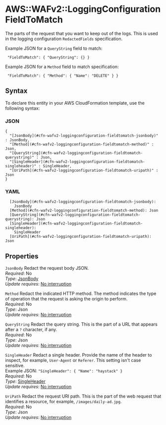 # AWS::WAFv2::LoggingConfiguration FieldToMatch<a name="aws-properties-wafv2-loggingconfiguration-fieldtomatch"></a>

The parts of the request that you want to keep out of the logs\. This is used in the logging configuration `RedactedFields` specification\. 

Example JSON for a `QueryString` field to match: 

 ` "FieldToMatch": { "QueryString": {} }` 

Example JSON for a `Method` field to match specification:

 ` "FieldToMatch": { "Method": { "Name": "DELETE" } }` 

## Syntax<a name="aws-properties-wafv2-loggingconfiguration-fieldtomatch-syntax"></a>

To declare this entity in your AWS CloudFormation template, use the following syntax:

### JSON<a name="aws-properties-wafv2-loggingconfiguration-fieldtomatch-syntax.json"></a>

```
{
  "[JsonBody](#cfn-wafv2-loggingconfiguration-fieldtomatch-jsonbody)" : JsonBody,
  "[Method](#cfn-wafv2-loggingconfiguration-fieldtomatch-method)" : Json,
  "[QueryString](#cfn-wafv2-loggingconfiguration-fieldtomatch-querystring)" : Json,
  "[SingleHeader](#cfn-wafv2-loggingconfiguration-fieldtomatch-singleheader)" : SingleHeader,
  "[UriPath](#cfn-wafv2-loggingconfiguration-fieldtomatch-uripath)" : Json
}
```

### YAML<a name="aws-properties-wafv2-loggingconfiguration-fieldtomatch-syntax.yaml"></a>

```
  [JsonBody](#cfn-wafv2-loggingconfiguration-fieldtomatch-jsonbody): 
    JsonBody
  [Method](#cfn-wafv2-loggingconfiguration-fieldtomatch-method): Json
  [QueryString](#cfn-wafv2-loggingconfiguration-fieldtomatch-querystring): Json
  [SingleHeader](#cfn-wafv2-loggingconfiguration-fieldtomatch-singleheader): 
    SingleHeader
  [UriPath](#cfn-wafv2-loggingconfiguration-fieldtomatch-uripath): Json
```

## Properties<a name="aws-properties-wafv2-loggingconfiguration-fieldtomatch-properties"></a>

`JsonBody`  <a name="cfn-wafv2-loggingconfiguration-fieldtomatch-jsonbody"></a>
Redact the request body JSON\.   
*Required*: No  
*Type*: [JsonBody](aws-properties-wafv2-loggingconfiguration-jsonbody.md)  
*Update requires*: [No interruption](https://docs.aws.amazon.com/AWSCloudFormation/latest/UserGuide/using-cfn-updating-stacks-update-behaviors.html#update-no-interrupt)

`Method`  <a name="cfn-wafv2-loggingconfiguration-fieldtomatch-method"></a>
Redact the indicated HTTP method\. The method indicates the type of operation that the request is asking the origin to perform\.   
*Required*: No  
*Type*: Json  
*Update requires*: [No interruption](https://docs.aws.amazon.com/AWSCloudFormation/latest/UserGuide/using-cfn-updating-stacks-update-behaviors.html#update-no-interrupt)

`QueryString`  <a name="cfn-wafv2-loggingconfiguration-fieldtomatch-querystring"></a>
Redact the query string\. This is the part of a URL that appears after a `?` character, if any\.  
*Required*: No  
*Type*: Json  
*Update requires*: [No interruption](https://docs.aws.amazon.com/AWSCloudFormation/latest/UserGuide/using-cfn-updating-stacks-update-behaviors.html#update-no-interrupt)

`SingleHeader`  <a name="cfn-wafv2-loggingconfiguration-fieldtomatch-singleheader"></a>
Redact a single header\. Provide the name of the header to inspect, for example, `User-Agent` or `Referer`\. This setting isn't case sensitive\.  
Example JSON: `"SingleHeader": { "Name": "haystack" }`   
*Required*: No  
*Type*: [SingleHeader](aws-properties-wafv2-loggingconfiguration-singleheader.md)  
*Update requires*: [No interruption](https://docs.aws.amazon.com/AWSCloudFormation/latest/UserGuide/using-cfn-updating-stacks-update-behaviors.html#update-no-interrupt)

`UriPath`  <a name="cfn-wafv2-loggingconfiguration-fieldtomatch-uripath"></a>
Redact the request URI path\. This is the part of the web request that identifies a resource, for example, `/images/daily-ad.jpg`\.  
*Required*: No  
*Type*: Json  
*Update requires*: [No interruption](https://docs.aws.amazon.com/AWSCloudFormation/latest/UserGuide/using-cfn-updating-stacks-update-behaviors.html#update-no-interrupt)